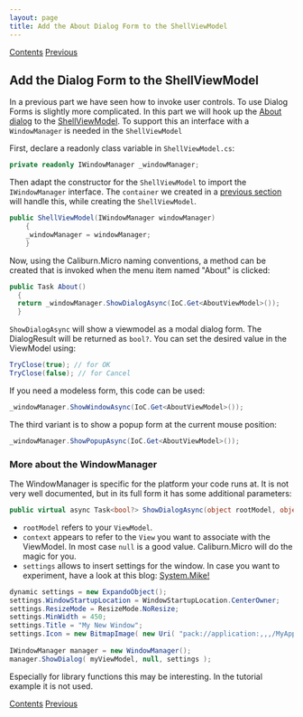```yaml
---
layout: page
title: Add the About Dialog Form to the ShellViewModel
---
```

[Contents](Contents) [Previous](DialogForm)

## Add the Dialog Form to the ShellViewModel

In a previous part we have seen how to invoke user controls. To use Dialog Forms is slightly more complicated. In this part we will hook up the [About dialog](DialogForm) to the [ShellViewModel](ShellViewModel).  To support this an interface with a ``WindowManager`` is needed in the ``ShellViewModel``

First, declare a readonly class variable in ``ShellViewModel.cs``:

```C#
private readonly IWindowManager _windowManager;
```

Then adapt the constructor for the ``ShellViewModel`` to import the ``IWindowManager`` interface. The ``container`` we created in a [previous section](SimpleContainer) will handle this, while creating the ``ShellViewModel``.

```C#
public ShellViewModel(IWindowManager windowManager)
    {
    _windowManager = windowManager;
    }
```

Now, using the Caliburn.Micro naming conventions, a method can be created that is invoked when the menu item named "About" is clicked:

```C#
public Task About()
  {
  return _windowManager.ShowDialogAsync(IoC.Get<AboutViewModel>());
  }
```

``ShowDialogAsync`` will show a viewmodel as a modal dialog form. The DialogResult will be returned as ``bool?``. You can set the desired value in the ViewModel using:

```C#
TryClose(true); // for OK
TryClose(false); // for Cancel
```

  If you need a modeless form, this code can be used:

```C#
_windowManager.ShowWindowAsync(IoC.Get<AboutViewModel>());  
```

The third variant is to show a popup form at the current mouse position:

```C#
_windowManager.ShowPopupAsync(IoC.Get<AboutViewModel>());  
```

### More about the WindowManager

The WindowManager is specific for the platform your code runs at. It is not very well documented, but in its full form it has some additional parameters:

```C#
public virtual async Task<bool?> ShowDialogAsync(object rootModel, object context = null, IDictionary<string, object> settings = null)
```

* ``rootModel`` refers to your ``ViewModel``.
* ``context`` appears to refer to the ``View`` you want to associate with the ViewModel. In most case ``null`` is a good value. Caliburn.Micro will do the magic for you.
* ``settings`` allows to insert settings for the window. In case you want to experiment, have a look at this blog:
[System.Mike!](https://claytonone.wordpress.com/2015/01/16/caliburn-micro-part-6-the-window-manager/)

```C#
dynamic settings = new ExpandoObject();
settings.WindowStartupLocation = WindowStartupLocation.CenterOwner;
settings.ResizeMode = ResizeMode.NoResize;
settings.MinWidth = 450;
settings.Title = "My New Window";
settings.Icon = new BitmapImage( new Uri( "pack://application:,,,/MyApplication;component/Assets/myicon.ico" ) );
 
IWindowManager manager = new WindowManager();
manager.ShowDialog( myViewModel, null, settings );
```

Especially for library functions this may be interesting. In the tutorial example it is not used.

[Contents](Contents) [Previous](DialogForm)
